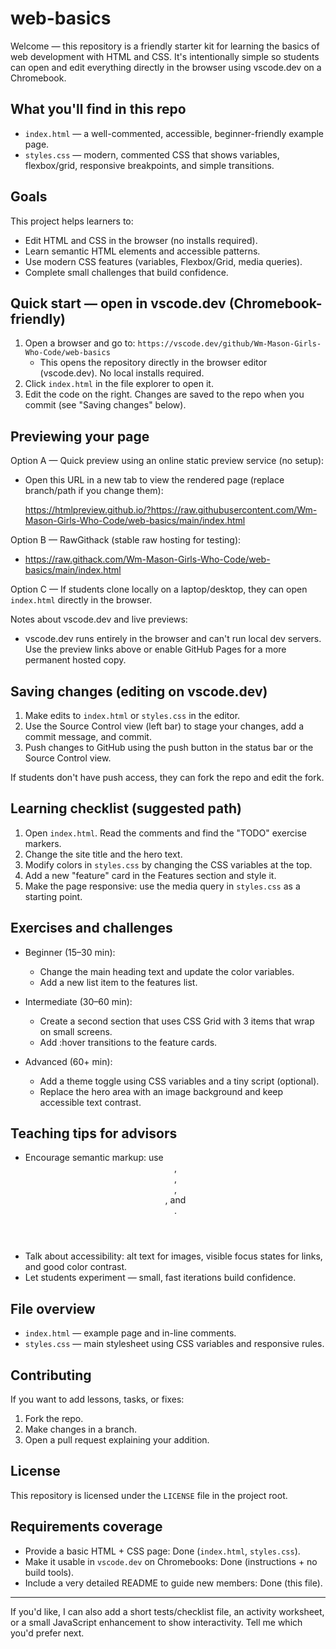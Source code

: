 # web-basics

Welcome — this repository is a friendly starter kit for learning the basics of web development with HTML and CSS.
It's intentionally simple so students can open and edit everything directly in the browser using vscode.dev on a Chromebook.

## What you'll find in this repo

- `index.html` — a well-commented, accessible, beginner-friendly example page.
- `styles.css` — modern, commented CSS that shows variables, flexbox/grid, responsive breakpoints, and simple transitions.

## Goals

This project helps learners to:

- Edit HTML and CSS in the browser (no installs required).
- Learn semantic HTML elements and accessible patterns.
- Use modern CSS features (variables, Flexbox/Grid, media queries).
- Complete small challenges that build confidence.

## Quick start — open in vscode.dev (Chromebook-friendly)

1. Open a browser and go to: `https://vscode.dev/github/Wm-Mason-Girls-Who-Code/web-basics`
	 - This opens the repository directly in the browser editor (vscode.dev). No local installs required.
2. Click `index.html` in the file explorer to open it.
3. Edit the code on the right. Changes are saved to the repo when you commit (see "Saving changes" below).

## Previewing your page

Option A — Quick preview using an online static preview service (no setup):

- Open this URL in a new tab to view the rendered page (replace branch/path if you change them):

	https://htmlpreview.github.io/?https://raw.githubusercontent.com/Wm-Mason-Girls-Who-Code/web-basics/main/index.html

Option B — RawGithack (stable raw hosting for testing):

- https://raw.githack.com/Wm-Mason-Girls-Who-Code/web-basics/main/index.html

Option C — If students clone locally on a laptop/desktop, they can open `index.html` directly in the browser.

Notes about vscode.dev and live previews:

- vscode.dev runs entirely in the browser and can't run local dev servers. Use the preview links above or enable GitHub Pages for a more permanent hosted copy.

## Saving changes (editing on vscode.dev)

1. Make edits to `index.html` or `styles.css` in the editor.
2. Use the Source Control view (left bar) to stage your changes, add a commit message, and commit.
3. Push changes to GitHub using the push button in the status bar or the Source Control view.

If students don't have push access, they can fork the repo and edit the fork.

## Learning checklist (suggested path)

1. Open `index.html`. Read the comments and find the "TODO" exercise markers.
2. Change the site title and the hero text.
3. Modify colors in `styles.css` by changing the CSS variables at the top.
4. Add a new "feature" card in the Features section and style it.
5. Make the page responsive: use the media query in `styles.css` as a starting point.

## Exercises and challenges

- Beginner (15–30 min):
	- Change the main heading text and update the color variables.
	- Add a new list item to the features list.

- Intermediate (30–60 min):
	- Create a second section that uses CSS Grid with 3 items that wrap on small screens.
	- Add :hover transitions to the feature cards.

- Advanced (60+ min):
	- Add a theme toggle using CSS variables and a tiny script (optional).
	- Replace the hero area with an image background and keep accessible text contrast.

## Teaching tips for advisors

- Encourage semantic markup: use <header>, <nav>, <main>, <section>, and <footer>.
- Talk about accessibility: alt text for images, visible focus states for links, and good color contrast.
- Let students experiment — small, fast iterations build confidence.

## File overview

- `index.html` — example page and in-line comments.
- `styles.css` — main stylesheet using CSS variables and responsive rules.

## Contributing

If you want to add lessons, tasks, or fixes:

1. Fork the repo.
2. Make changes in a branch.
3. Open a pull request explaining your addition.

## License

This repository is licensed under the `LICENSE` file in the project root.

## Requirements coverage

- Provide a basic HTML + CSS page: Done (`index.html`, `styles.css`).
- Make it usable in `vscode.dev` on Chromebooks: Done (instructions + no build tools).
- Include a very detailed README to guide new members: Done (this file).

---
If you'd like, I can also add a short tests/checklist file, an activity worksheet, or a small JavaScript enhancement to show interactivity. Tell me which you'd prefer next.
